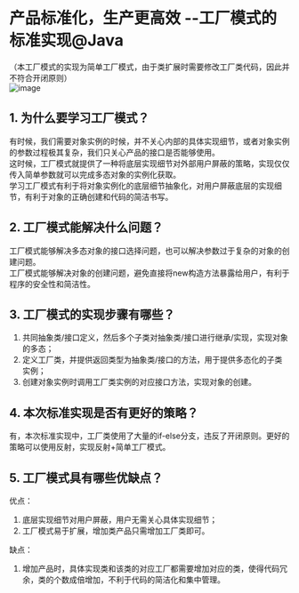 # 产品标准化，生产更高效 --工厂模式的标准实现@Java
（本工厂模式的实现为简单工厂模式，由于类扩展时需要修改工厂类代码，因此并不符合开闭原则）  
![image](https://user-images.githubusercontent.com/64548919/131121847-ea359c61-cb5f-4a14-a15b-31a534d375e9.png)
## 1. 为什么要学习工厂模式？
有时候，我们需要对象实例的时候，并不关心内部的具体实现细节，或者对象实例的参数过程极其复杂，我们只关心产品的接口是否能够使用。     
这时候，工厂模式就提供了一种将底层实现细节对外部用户屏蔽的策略，实现仅仅传入简单参数就可以完成多态对象的实例化获取。    
学习工厂模式有利于将对象实例化的底层细节抽象化，对用户屏蔽底层的实现细节，有利于对象的正确创建和代码的简洁书写。    
## 2. 工厂模式能解决什么问题？
工厂模式能够解决多态对象的接口选择问题，也可以解决参数过于复杂的对象的创建问题。     
工厂模式能够解决对象的创建问题，避免直接将new构造方法暴露给用户，有利于程序的安全性和简洁性。   
## 3. 工厂模式的实现步骤有哪些？
1. 共同抽象类/接口定义，然后多个子类对抽象类/接口进行继承/实现，实现对象的多态；     
2. 定义工厂类，并提供返回类型为抽象类/接口的方法，用于提供多态化的子类实例；     
3. 创建对象实例时调用工厂类实例的对应接口方法，实现对象的创建。         
## 4. 本次标准实现是否有更好的策略？
有，本次标准实现中，工厂类使用了大量的if-else分支，违反了开闭原则。更好的策略可以使用反射，实现反射+简单工厂模式。   

## 5. 工厂模式具有哪些优缺点？
优点：    
1. 底层实现细节对用户屏蔽，用户无需关心具体实现细节；    
2. 工厂模式易于扩展，增加类产品只需增加工厂类即可。     

缺点：    
1. 增加产品时，具体实现类和该类的对应工厂都需要增加对应的类，使得代码冗余，类的个数成倍增加，不利于代码的简洁化和集中管理。
